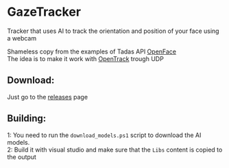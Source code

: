 # GazeTracker
Tracker that uses AI to track the orientation and position of your face using a webcam

Shameless copy from the examples of Tadas API [OpenFace](https://github.com/TadasBaltrusaitis/OpenFace)  
The idea is to make it work with [OpenTrack](https://github.com/opentrack/opentrack) trough UDP

## Download:
 Just go to the [releases](../../releases) page

## Building:

1: You need to run the `download_models.ps1` script to download the AI models.  
2: Build it with visual studio and make sure that the `Libs` content is copied to the output
